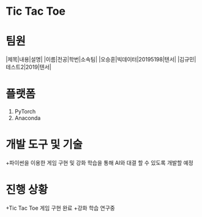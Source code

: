 # Tic Tac Toe

# 팀원
|제목|내용|설명|
|이름|전공|학번|소속팀|
|오승훈|빅데이터|20195198|텐서|
|김규민|테스트2|2019|텐서|


# 플랫폼
1. PyTorch
2. Anaconda


# 개발 도구 및 기술
+파이썬을 이용한 게임 구현 및 강화 학습을 통해 AI와 대결 할 수 있도록 개발할 예정


# 진행 상황
+Tic Tac Toe 게임 구현 완료
+강화 학습 연구중
